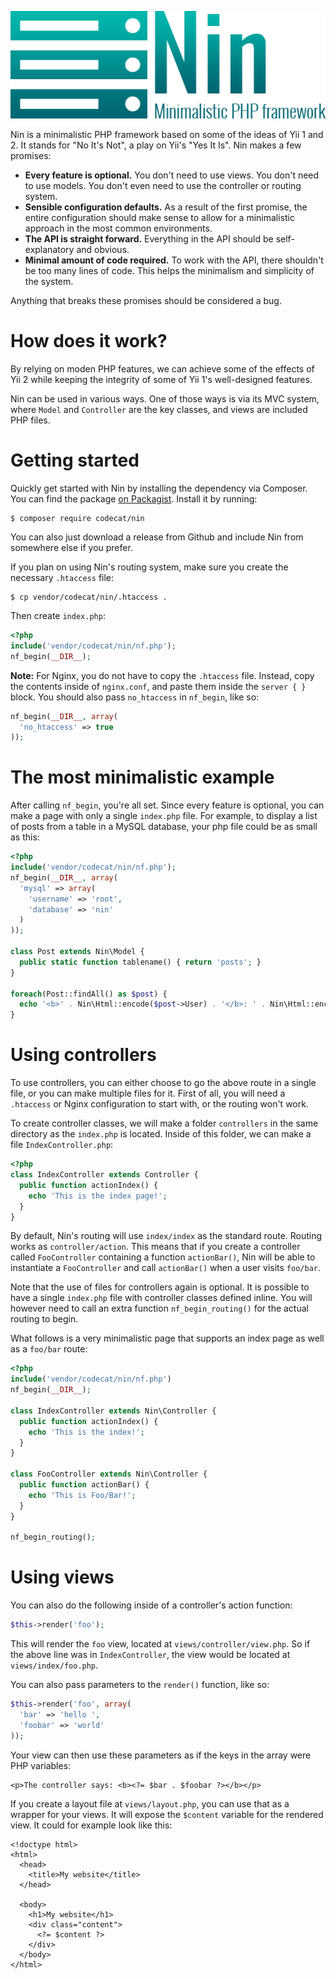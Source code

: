 ![](resources/Logo.png)

Nin is a minimalistic PHP framework based on some of the ideas of Yii 1 and 2. It stands for "No It's Not", a play on Yii's "Yes It Is". Nin makes a few promises:

* **Every feature is optional.** You don't need to use views. You don't need to use models. You don't even need to use the controller or routing system.
* **Sensible configuration defaults.** As a result of the first promise, the entire configuration should make sense to allow for a minimalistic approach in the most common environments.
* **The API is straight forward.** Everything in the API should be self-explanatory and obvious.
* **Minimal amount of code required.** To work with the API, there shouldn't be too many lines of code. This helps the minimalism and simplicity of the system.

Anything that breaks these promises should be considered a bug.

# How does it work?
By relying on moden PHP features, we can achieve some of the effects of Yii 2 while keeping the integrity of some of Yii 1's well-designed features.

Nin can be used in various ways. One of those ways is via its MVC system, where `Model` and `Controller` are the key classes, and views are included PHP files.

# Getting started
Quickly get started with Nin by installing the dependency via Composer. You can find the package [on Packagist](https://packagist.org/packages/codecat/nin). Install it by running:

```
$ composer require codecat/nin
```

You can also just download a release from Github and include Nin from somewhere else if you prefer.

If you plan on using Nin's routing system, make sure you create the necessary `.htaccess` file:

```
$ cp vendor/codecat/nin/.htaccess .
```

Then create `index.php`:

```PHP
<?php
include('vendor/codecat/nin/nf.php');
nf_begin(__DIR__);
```

**Note:** For Nginx, you do not have to copy the `.htaccess` file. Instead, copy the contents inside of `nginx.conf`, and paste them inside the `server { }` block. You should also pass `no_htaccess` in `nf_begin`, like so:

```PHP
nf_begin(__DIR__, array(
  'no_htaccess' => true
));
```

# The most minimalistic example
After calling `nf_begin`, you're all set. Since every feature is optional, you can make a page with only a single `index.php` file. For example, to display a list of posts from a table in a MySQL database, your php file could be as small as this:

```PHP
<?php
include('vendor/codecat/nin/nf.php');
nf_begin(__DIR__, array(
  'mysql' => array(
    'username' => 'root',
    'database' => 'nin'
  )
));

class Post extends Nin\Model {
  public static function tablename() { return 'posts'; }
}

foreach(Post::findAll() as $post) {
  echo '<b>' . Nin\Html::encode($post->User) . '</b>: ' . Nin\Html::encode($post->Message) . '<br>';
}
```

# Using controllers
To use controllers, you can either choose to go the above route in a single file, or you can make multiple files for it. First of all, you will need a `.htaccess` or Nginx configuration to start with, or the routing won't work.

To create controller classes, we will make a folder `controllers` in the same directory as the `index.php` is located. Inside of this folder, we can make a file `IndexController.php`:

```PHP
<?php
class IndexController extends Controller {
  public function actionIndex() {
    echo 'This is the index page!';
  }
}
```

By default, Nin's routing will use `index/index` as the standard route. Routing works as `controller/action`. This means that if you create a controller called `FooController` containing a function `actionBar()`, Nin will be able to instantiate a `FooController` and call `actionBar()` when a user visits `foo/bar`.

Note that the use of files for controllers again is optional. It is possible to have a single `index.php` file with controller classes defined inline. You will however need to call an extra function `nf_begin_routing()` for the actual routing to begin.

What follows is a very minimalistic page that supports an index page as well as a `foo/bar` route:

```PHP
<?php
include('vendor/codecat/nin/nf.php')
nf_begin(__DIR__);

class IndexController extends Nin\Controller {
  public function actionIndex() {
    echo 'This is the index!';
  }
}

class FooController extends Nin\Controller {
  public function actionBar() {
    echo 'This is Foo/Bar!';
  }
}

nf_begin_routing();
```

# Using views
You can also do the following inside of a controller's action function:

```PHP
$this->render('foo');
```

This will render the `foo` view, located at `views/controller/view.php`. So if the above line was in `IndexController`, the view would be located at `views/index/foo.php`.

You can also pass parameters to the `render()` function, like so:

```PHP
$this->render('foo', array(
  'bar' => 'hello ',
  'foobar' => 'world'
));
```

Your view can then use these parameters as if the keys in the array were PHP variables:

```
<p>The controller says: <b><?= $bar . $foobar ?></b></p>
```

If you create a layout file at `views/layout.php`, you can use that as a wrapper for your views. It will expose the `$content` variable for the rendered view. It could for example look like this:

```
<!doctype html>
<html>
  <head>
    <title>My website</title>
  </head>

  <body>
    <h1>My website</h1>
    <div class="content">
      <?= $content ?>
    </div>
  </body>
</html>
```
